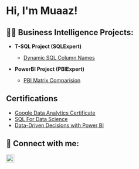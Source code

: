<h1>Hi, I'm Muaaz! 

<h2>👨‍💻 Business Intelligence Projects:</h2>

- <b>T-SQL Project (SQLExpert)</b>
  - [Dynamic SQL Column Names](https://github.com/BI-Muaazahmad/DynamicT-SQL/tree/main)
 
- <b>PowerBI Project (PBIExpert)</b>
  - [PBI Matrix Comparision](https://github.com/BI-Muaazahmad/PBIMatrixComparison/blob/main/README.md)


<h2> Certifications </h2>

- [Google Data Analytics Certificate ](https://www.credly.com/badges/bfcd58c0-0c31-41ea-9e73-dd535341bcfd/public_url)
- [SQL For Data Science ](https://coursera.org/share/9c75c03d997e6bfb18c356fddd8a034e)
- [Data-Driven Decisions with Power BI](https://coursera.org/share/d1523481cbf6fdf1c756fbdb10f023cf)


<h2> 🤳 Connect with me:</h2>

<!--[<img align="left" alt="JoshMadakor | YouTube" width="22px" src="https://cdn.jsdelivr.net/npm/simple-icons@v3/icons/youtube.svg" />][youtube]
[<img align="left" alt="JoshMadakor | Twitter" width="22px" src="https://cdn.jsdelivr.net/npm/simple-icons@v3/icons/twitter.svg" />][twitter]
[<img align="left" alt="JoshMadakor | Instagram" width="22px" src="https://cdn.jsdelivr.net/npm/simple-icons@v3/icons/instagram.svg" />][instagram] -->
[<img align="left" alt="JoshMadakor | LinkedIn" width="22px" src="https://cdn.jsdelivr.net/npm/simple-icons@v3/icons/linkedin.svg" />][linkedin]


[linkedin]: https://www.linkedin.com/in/imuaazahmad

<!--


Here are some ideas to get you started:

- 🔭 I’m currently working on ...
- 🌱 I’m currently learning ...
- 👯 I’m looking to collaborate on ...
- 🤔 I’m looking for help with ...
- 💬 Ask me about ...
- 📫 How to reach me: ...
- 😄 Pronouns: ...
- ⚡ Fun fact: ...
-->
